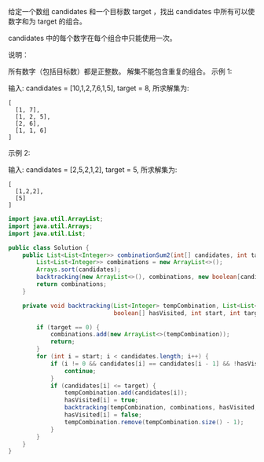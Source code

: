 给定一个数组 candidates 和一个目标数 target ，找出 candidates 中所有可以使数字和为 target 的组合。

candidates 中的每个数字在每个组合中只能使用一次。

说明：

所有数字（包括目标数）都是正整数。
解集不能包含重复的组合。 
示例 1:

输入: candidates = [10,1,2,7,6,1,5], target = 8,
所求解集为:
```
[
  [1, 7],
  [1, 2, 5],
  [2, 6],
  [1, 1, 6]
]
```
示例 2:

输入: candidates = [2,5,2,1,2], target = 5,
所求解集为:
```
[
  [1,2,2],
  [5]
]
```

```java
import java.util.ArrayList;
import java.util.Arrays;
import java.util.List;

public class Solution {
    public List<List<Integer>> combinationSum2(int[] candidates, int target) {
        List<List<Integer>> combinations = new ArrayList<>();
        Arrays.sort(candidates);
        backtracking(new ArrayList<>(), combinations, new boolean[candidates.length], 0, target, candidates);
        return combinations;
    }

    private void backtracking(List<Integer> tempCombination, List<List<Integer>> combinations,
                              boolean[] hasVisited, int start, int target, final int[] candidates) {

        if (target == 0) {
            combinations.add(new ArrayList<>(tempCombination));
            return;
        }
        for (int i = start; i < candidates.length; i++) {
            if (i != 0 && candidates[i] == candidates[i - 1] && !hasVisited[i - 1]) {
                continue;
            }
            if (candidates[i] <= target) {
                tempCombination.add(candidates[i]);
                hasVisited[i] = true;
                backtracking(tempCombination, combinations, hasVisited, i + 1, target - candidates[i], candidates);
                hasVisited[i] = false;
                tempCombination.remove(tempCombination.size() - 1);
            }
        }
    }
}

```